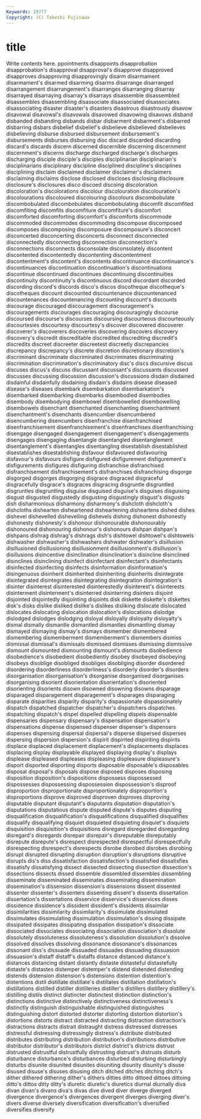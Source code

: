 ```yaml
---
Keywords: 19777 
Copyright: (C) Takeshi Fujisawa
---
```


# title

Write contents here.
ppointments disappoints disapprobation disapprobation's
disapproval disapproval's disapprove disapproved disapproves disapproving disapprovingly disarm disarmament disarmament's
disarmed disarming disarms disarrange disarranged disarrangement disarrangement's disarranges disarranging disarray
disarrayed disarraying disarray's disarrays disassemble disassembled disassembles disassembling disassociate disassociated
disassociates disassociating disaster disaster's disasters disastrous disastrously disavow disavowal disavowal's
disavowals disavowed disavowing disavows disband disbanded disbanding disbands disbar disbarment
disbarment's disbarred disbarring disbars disbelief disbelief's disbelieve disbelieved disbelieves disbelieving
disburse disbursed disbursement disbursement's disbursements disburses disbursing disc discard discarded
discarding discard's discards discern discerned discernible discerning discernment discernment's discerns
discharge discharged discharge's discharges discharging disciple disciple's disciples disciplinarian disciplinarian's
disciplinarians disciplinary discipline disciplined discipline's disciplines disciplining disclaim disclaimed disclaimer
disclaimer's disclaimers disclaiming disclaims disclose disclosed discloses disclosing disclosure disclosure's
disclosures disco discoed discoing discoloration discoloration's discolorations discolour discolouration discolouration's
discolourations discoloured discolouring discolours discombobulate discombobulated discombobulates discombobulating discomfit discomfited
discomfiting discomfits discomfiture discomfiture's discomfort discomforted discomforting discomfort's discomforts discommode
discommoded discommodes discommoding discompose discomposed discomposes discomposing discomposure discomposure's disconcert
disconcerted disconcerting disconcerts disconnect disconnected disconnectedly disconnecting disconnection disconnection's disconnections
disconnects disconsolate disconsolately discontent discontented discontentedly discontenting discontentment discontentment's discontent's
discontents discontinuance discontinuance's discontinuances discontinuation discontinuation's discontinuations discontinue discontinued discontinues
discontinuing discontinuities discontinuity discontinuity's discontinuous discord discordant discorded discording discord's
discords disco's discos discotheque discotheque's discotheques discount discounted discountenance discountenanced
discountenances discountenancing discounting discount's discounts discourage discouraged discouragement discouragement's discouragements
discourages discouraging discouragingly discourse discoursed discourse's discourses discoursing discourteous discourteously
discourtesies discourtesy discourtesy's discover discovered discoverer discoverer's discoverers discoveries discovering
discovers discovery discovery's discredit discreditable discredited discrediting discredit's discredits discreet
discreeter discreetest discreetly discrepancies discrepancy discrepancy's discrete discretion discretionary discretion's
discriminant discriminate discriminated discriminates discriminating discrimination discrimination's discriminatory disc's discs
discursive discus discuses discus's discuss discussant discussant's discussants discussed discusses
discussing discussion discussion's discussions disdain disdained disdainful disdainfully disdaining disdain's
disdains disease diseased disease's diseases disembark disembarkation disembarkation's disembarked disembarking
disembarks disembodied disembodies disembody disembodying disembowel disembowelled disembowelling disembowels disenchant
disenchanted disenchanting disenchantment disenchantment's disenchants disencumber disencumbered disencumbering disencumbers disenfranchise
disenfranchised disenfranchisement disenfranchisement's disenfranchises disenfranchising disengage disengaged disengagement disengagement's disengagements
disengages disengaging disentangle disentangled disentanglement disentanglement's disentangles disentangling disestablish disestablished
disestablishes disestablishing disfavour disfavoured disfavouring disfavour's disfavours disfigure disfigured disfigurement
disfigurement's disfigurements disfigures disfiguring disfranchise disfranchised disfranchisement disfranchisement's disfranchises disfranchising
disgorge disgorged disgorges disgorging disgrace disgraced disgraceful disgracefully disgrace's disgraces
disgracing disgruntle disgruntled disgruntles disgruntling disguise disguised disguise's disguises disguising
disgust disgusted disgustedly disgusting disgustingly disgust's disgusts dish disharmonious disharmony
disharmony's dishcloth dishcloth's dishcloths dishearten disheartened disheartening disheartens dished dishes
dishevel dishevelled dishevelling dishevels dishing dishonest dishonestly dishonesty dishonesty's dishonour
dishonourable dishonourably dishonoured dishonouring dishonour's dishonours dishpan dishpan's dishpans dishrag
dishrag's dishrags dish's dishtowel dishtowel's dishtowels dishwasher dishwasher's dishwashers dishwater
dishwater's disillusion disillusioned disillusioning disillusionment disillusionment's disillusion's disillusions disincentive disinclination
disinclination's disincline disinclined disinclines disinclining disinfect disinfectant disinfectant's disinfectants disinfected
disinfecting disinfects disinformation disinformation's disingenuous disinherit disinherited disinheriting disinherits disintegrate
disintegrated disintegrates disintegrating disintegration disintegration's disinter disinterest disinterested disinterestedly disinterest's
disinterests disinterment disinterment's disinterred disinterring disinters disjoint disjointed disjointedly disjointing
disjoints disk diskette diskette's diskettes disk's disks dislike disliked dislike's
dislikes disliking dislocate dislocated dislocates dislocating dislocation dislocation's dislocations dislodge
dislodged dislodges dislodging disloyal disloyally disloyalty disloyalty's dismal dismally dismantle
dismantled dismantles dismantling dismay dismayed dismaying dismay's dismays dismember dismembered
dismembering dismemberment dismemberment's dismembers dismiss dismissal dismissal's dismissals dismissed dismisses
dismissing dismissive dismount dismounted dismounting dismount's dismounts disobedience disobedience's disobedient
disobediently disobey disobeyed disobeying disobeys disoblige disobliged disobliges disobliging disorder
disordered disordering disorderliness disorderliness's disorderly disorder's disorders disorganisation disorganisation's disorganise
disorganised disorganises disorganising disorient disorientation disorientation's disoriented disorienting disorients disown
disowned disowning disowns disparage disparaged disparagement disparagement's disparages disparaging disparate
disparities disparity disparity's dispassionate dispassionately dispatch dispatched dispatcher dispatcher's dispatchers
dispatches dispatching dispatch's dispel dispelled dispelling dispels dispensable dispensaries dispensary
dispensary's dispensation dispensation's dispensations dispense dispensed dispenser dispenser's dispensers dispenses
dispensing dispersal dispersal's disperse dispersed disperses dispersing dispersion dispersion's dispirit
dispirited dispiriting dispirits displace displaced displacement displacement's displacements displaces displacing
display displayable displayed displaying display's displays displease displeased displeases displeasing
displeasure displeasure's disport disported disporting disports disposable disposable's disposables disposal
disposal's disposals dispose disposed disposes disposing disposition disposition's dispositions dispossess
dispossessed dispossesses dispossessing dispossession dispossession's disproof disproportion disproportionate disproportionately disproportion's
disproportions disprove disproved disproven disproves disproving disputable disputant disputant's disputants
disputation disputation's disputations disputatious dispute disputed dispute's disputes disputing disqualification
disqualification's disqualifications disqualified disqualifies disqualify disqualifying disquiet disquieted disquieting disquiet's
disquiets disquisition disquisition's disquisitions disregard disregarded disregarding disregard's disregards disrepair
disrepair's disreputable disreputably disrepute disrepute's disrespect disrespected disrespectful disrespectfully disrespecting
disrespect's disrespects disrobe disrobed disrobes disrobing disrupt disrupted disrupting disruption
disruption's disruptions disruptive disrupts dis's diss dissatisfaction dissatisfaction's dissatisfied dissatisfies
dissatisfy dissatisfying dissect dissected dissecting dissection dissection's dissections dissects dissed
dissemble dissembled dissembles dissembling disseminate disseminated disseminates disseminating dissemination dissemination's
dissension dissension's dissensions dissent dissented dissenter dissenter's dissenters dissenting dissent's
dissents dissertation dissertation's dissertations disservice disservice's disservices disses dissidence dissidence's
dissident dissident's dissidents dissimilar dissimilarities dissimilarity dissimilarity's dissimulate dissimulated dissimulates
dissimulating dissimulation dissimulation's dissing dissipate dissipated dissipates dissipating dissipation dissipation's
dissociate dissociated dissociates dissociating dissociation dissociation's dissolute dissolutely dissoluteness dissoluteness's
dissolution dissolution's dissolve dissolved dissolves dissolving dissonance dissonance's dissonances dissonant
diss's dissuade dissuaded dissuades dissuading dissuasion dissuasion's distaff distaff's distaffs
distance distanced distance's distances distancing distant distantly distaste distasteful distastefully
distaste's distastes distemper distemper's distend distended distending distends distension distension's
distensions distention distention's distentions distil distillate distillate's distillates distillation distillation's
distillations distilled distiller distilleries distiller's distillers distillery distillery's distilling distils
distinct distincter distinctest distinction distinction's distinctions distinctive distinctively distinctiveness distinctiveness's
distinctly distinguish distinguishable distinguished distinguishes distinguishing distort distorted distorter distorting
distortion distortion's distortions distorts distract distracted distracting distraction distraction's distractions
distracts distrait distraught distress distressed distresses distressful distressing distressingly distress's
distribute distributed distributes distributing distribution distribution's distributions distributive distributor distributor's
distributors district district's districts distrust distrusted distrustful distrustfully distrusting distrust's
distrusts disturb disturbance disturbance's disturbances disturbed disturbing disturbingly disturbs disunite
disunited disunites disuniting disunity disunity's disuse disused disuse's disuses disusing
ditch ditched ditches ditching ditch's dither dithered dithering dither's dithers
ditties ditto dittoed dittoes dittoing ditto's dittos ditty ditty's diuretic
diuretic's diuretics diurnal diurnally diva divan divan's divans diva's divas
dive dived diver diverge diverged divergence divergence's divergences divergent diverges
diverging diver's divers diverse diversely diversification diversification's diversified diversifies diversify
